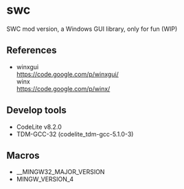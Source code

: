 # swc
SWC mod version, a Windows GUI library, only for fun (WIP)

## References  
* winxgui  
https://code.google.com/p/winxgui/  
winx  
https://code.google.com/p/winx/  

## Develop tools  
* CodeLite v8.2.0   
* TDM-GCC-32 (codelite_tdm-gcc-5.1.0-3)   

## Macros  
* __MINGW32_MAJOR_VERSION  
* MINGW_VERSION_4  
